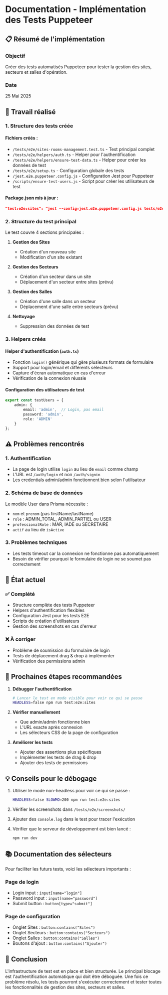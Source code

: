 # Documentation - Implémentation des Tests Puppeteer

## 📋 Résumé de l'implémentation

### Objectif
Créer des tests automatisés Puppeteer pour tester la gestion des sites, secteurs et salles d'opération.

### Date
25 Mai 2025

## 🚀 Travail réalisé

### 1. Structure des tests créée

#### Fichiers créés :
- `/tests/e2e/sites-rooms-management.test.ts` - Test principal complet
- `/tests/e2e/helpers/auth.ts` - Helper pour l'authentification
- `/tests/e2e/helpers/ensure-test-data.ts` - Helper pour créer les données de test
- `/tests/e2e/setup.ts` - Configuration globale des tests
- `/jest.e2e.puppeteer.config.js` - Configuration Jest pour Puppeteer
- `/scripts/ensure-test-users.js` - Script pour créer les utilisateurs de test

#### Package.json mis à jour :
```json
"test:e2e:sites": "jest --config=jest.e2e.puppeteer.config.js tests/e2e/sites-rooms-management.test.ts"
```

### 2. Structure du test principal

Le test couvre 4 sections principales :

1. **Gestion des Sites**
   - Création d'un nouveau site
   - Modification d'un site existant

2. **Gestion des Secteurs**
   - Création d'un secteur dans un site
   - Déplacement d'un secteur entre sites (prévu)

3. **Gestion des Salles**
   - Création d'une salle dans un secteur
   - Déplacement d'une salle entre secteurs (prévu)

4. **Nettoyage**
   - Suppression des données de test

### 3. Helpers créés

#### Helper d'authentification (`auth.ts`)
- Fonction `login()` générique qui gère plusieurs formats de formulaire
- Support pour login/email et différents sélecteurs
- Capture d'écran automatique en cas d'erreur
- Vérification de la connexion réussie

#### Configuration des utilisateurs de test
```typescript
export const testUsers = {
    admin: {
        email: 'admin',  // Login, pas email
        password: 'admin',
        role: 'ADMIN'
    }
};
```

## ⚠️ Problèmes rencontrés

### 1. Authentification
- La page de login utilise `login` au lieu de `email` comme champ
- L'URL est `/auth/login` et non `/auth/signin`
- Les credentials admin/admin fonctionnent bien selon l'utilisateur

### 2. Schéma de base de données
Le modèle User dans Prisma nécessite :
- `nom` et `prenom` (pas firstName/lastName)
- `role` : ADMIN_TOTAL, ADMIN_PARTIEL ou USER
- `professionalRole` : MAR, IADE ou SECRETAIRE
- `actif` au lieu de `isActive`

### 3. Problèmes techniques
- Les tests timeout car la connexion ne fonctionne pas automatiquement
- Besoin de vérifier pourquoi le formulaire de login ne se soumet pas correctement

## 📝 État actuel

### ✅ Complété
- Structure complète des tests Puppeteer
- Helpers d'authentification flexibles
- Configuration Jest pour les tests E2E
- Scripts de création d'utilisateurs
- Gestion des screenshots en cas d'erreur

### ❌ À corriger
- Problème de soumission du formulaire de login
- Tests de déplacement drag & drop à implémenter
- Vérification des permissions admin

## 🔧 Prochaines étapes recommandées

1. **Débugger l'authentification**
   ```bash
   # Lancer le test en mode visible pour voir ce qui se passe
   HEADLESS=false npm run test:e2e:sites
   ```

2. **Vérifier manuellement**
   - Que admin/admin fonctionne bien
   - L'URL exacte après connexion
   - Les sélecteurs CSS de la page de configuration

3. **Améliorer les tests**
   - Ajouter des assertions plus spécifiques
   - Implémenter les tests de drag & drop
   - Ajouter des tests de permissions

## 💡 Conseils pour le débogage

1. Utiliser le mode non-headless pour voir ce qui se passe :
   ```bash
   HEADLESS=false SLOWMO=200 npm run test:e2e:sites
   ```

2. Vérifier les screenshots dans `/tests/e2e/screenshots/`

3. Ajouter des `console.log` dans le test pour tracer l'exécution

4. Vérifier que le serveur de développement est bien lancé :
   ```bash
   npm run dev
   ```

## 📚 Documentation des sélecteurs

Pour faciliter les futurs tests, voici les sélecteurs importants :

### Page de login
- Login input : `input[name="login"]`
- Password input : `input[name="password"]`
- Submit button : `button[type="submit"]`

### Page de configuration
- Onglet Sites : `button:contains("Sites")`
- Onglet Secteurs : `button:contains("Secteurs")`
- Onglet Salles : `button:contains("Salles")`
- Boutons d'ajout : `button:contains("Ajouter")`

## 🎯 Conclusion

L'infrastructure de test est en place et bien structurée. Le principal blocage est l'authentification automatique qui doit être déboguée. Une fois ce problème résolu, les tests pourront s'exécuter correctement et tester toutes les fonctionnalités de gestion des sites, secteurs et salles.